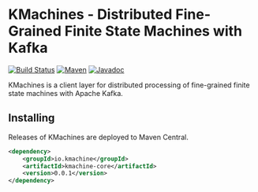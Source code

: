 # KMachines - Distributed Fine-Grained Finite State Machines with Kafka

[![Build Status][github-actions-shield]][github-actions-link]
[![Maven][maven-shield]][maven-link]
[![Javadoc][javadoc-shield]][javadoc-link]

[github-actions-shield]: https://github.com/rayokota/kmachine/workflows/build/badge.svg?branch=master
[github-actions-link]: https://github.com/rayokota/kmachine/actions
[maven-shield]: https://img.shields.io/maven-central/v/io.kmachine/kmachine-core.svg
[maven-link]: https://search.maven.org/#search%7Cga%7C1%7Cio.kmachine
[javadoc-shield]: https://javadoc.io/badge/io.kmachine/kmachine-core.svg?color=blue
[javadoc-link]: https://javadoc.io/doc/io.kmachine/kmachine-core

KMachines is a client layer for distributed processing of fine-grained finite state machines with Apache Kafka. 

## Installing

Releases of KMachines are deployed to Maven Central.

```xml
<dependency>
    <groupId>io.kmachine</groupId>
    <artifactId>kmachine-core</artifactId>
    <version>0.0.1</version>
</dependency>
```
